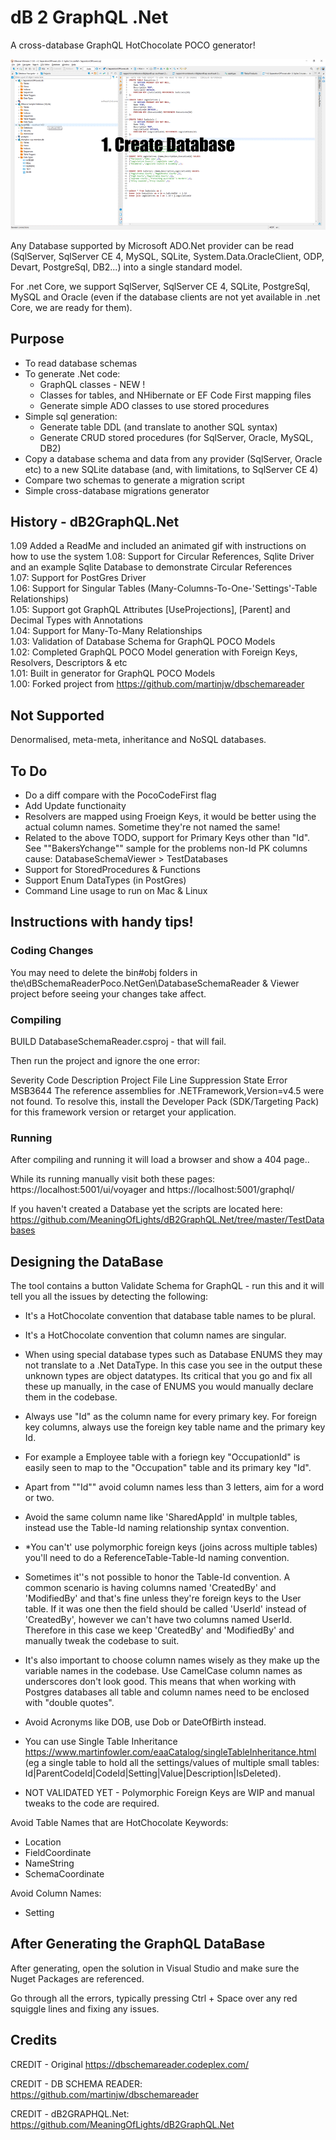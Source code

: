 ﻿
# dB 2 GraphQL .Net

A cross-database GraphQL HotChocolate POCO generator!  

![How dB2GraphQL Works](/Media/HowToDb2Graph.gif "dB 2 GraphQL .Net Generator")  

Any Database supported by Microsoft ADO.Net provider can be read  (SqlServer, SqlServer CE 4, MySQL, SQLite, System.Data.OracleClient, ODP, Devart, PostgreSql, DB2...) into a single standard model. 

For .net Core, we support SqlServer, SqlServer CE 4, SQLite, PostgreSql, MySQL and Oracle (even if the database clients are not yet available in .net Core, we are ready for them).


## Purpose

* To read database schemas
* To generate .Net code:
  * GraphQL classes - NEW !
  * Classes for tables, and NHibernate or EF Code First mapping files
  * Generate simple ADO classes to use stored procedures
* Simple sql generation:
  * Generate table DDL (and translate to another SQL syntax)
  * Generate CRUD stored procedures (for SqlServer, Oracle, MySQL, DB2)
* Copy a database schema and data from any provider (SqlServer, Oracle etc) to a new SQLite database (and, with limitations, to SqlServer CE 4)
* Compare two schemas to generate a migration script
* Simple cross-database migrations generator


## History - dB2GraphQL.Net

1.09	Added a ReadMe and included an animated gif with instructions on how to use the system
1.08:	Support for Circular References, Sqlite Driver and an example Sqlite Database to demonstrate Circular References  
1.07:	Support for PostGres Driver   
1.06:	Support for Singular Tables (Many-Columns-To-One-'Settings'-Table Relationships)  
1.05:	Support got GraphQL Attributes [UseProjections], [Parent] and Decimal Types with Annotations  
1.04:	Support for Many-To-Many Relationships  
1.03:	Validation of Database Schema for GraphQL POCO Models  
1.02:	Completed GraphQL POCO Model generation with Foreign Keys, Resolvers, Descriptors & etc  
1.01:	Built in generator for GraphQL POCO Models	  
1.00:	Forked project from https://github.com/martinjw/dbschemareader

## Not Supported

Denormalised, meta-meta, inheritance and NoSQL databases.

## To Do

* Do a diff compare with the PocoCodeFirst flag
* Add Update functionaity
* Resolvers are mapped using Froeign Keys, it would be better using the actual column names. Sometime they're not named the same!
* Related to the above TODO, support for Primary Keys other than "Id". See ""BakersYchange"" sample for the problems non-Id PK columns cause: DatabaseSchemaViewer > TestDatabases
* Support for StoredProcedures & Functions
* Support Enum DataTypes (in PostGres)
* Command Line usage to run on Mac & Linux 

## Instructions with handy tips!


### Coding Changes
You may need to delete the bin#obj folders in the\dBSchemaReaderPoco.NetGen\DatabaseSchemaReader & Viewer project before seeing your changes take affect.


### Compiling

BUILD DatabaseSchemaReader.csproj - that will fail.

Then run the project and ignore the one error:

Severity	Code	Description	Project	File	Line	Suppression State
Error	MSB3644	The reference assemblies for .NETFramework,Version=v4.5 were not found. To resolve this, install the Developer Pack
(SDK/Targeting Pack) for this framework version or retarget your application.


### Running

After compiling and running it will load a browser and show a 404 page..

While its running manually visit both these pages:
https://localhost:5001/ui/voyager and https://localhost:5001/graphql/

If you haven't created a Database yet the scripts are located here:
https://github.com/MeaningOfLights/dB2GraphQL.Net/tree/master/TestDatabases



## Designing the DataBase

The tool contains a button Validate Schema for GraphQL - run this and it will tell you all the issues by detecting the following:

- It's a HotChocolate convention that database table names to be plural. 

- It's a HotChocolate convention that column names are singular. 

- When using special database types such as Database ENUMS they may not translate to a .Net DataType. In this case you see in the output these unknown types are object datatypes.
Its critical that you go and fix all these up manually, in the case of ENUMS you would manually declare them in the codebase.

- Always use "Id" as the column name for every primary key. For foreign key columns, always use the foreign key table name and the primary key Id. 
- For example a Employee table with a foriegn key "OccupationId" is easily seen to map to the "Occupation" table and its primary key "Id".

- Apart from ""Id"" avoid column names less than 3 letters, aim for a word or two.

- Avoid the same column name like 'SharedAppId' in multple tables, instead use the Table-Id naming relationship syntax convention. 
- *You can't' use polymorphic foreign keys (joins across multiple tables) you'll need to do a ReferenceTable-Table-Id naming convention. 

- Sometimes it''s not possible to honor the Table-Id convention. A common scenario is having columns named 'CreatedBy' and 'ModifiedBy' and that's fine
unless they're foreign keys to the User table. If it was one then the field should be called 'UserId' instead of 'CreatedBy', however we can't have
two columns named UserId. Therefore in this case we keep 'CreatedBy' and 'ModifiedBy' and manually tweak the codebase to suit.

- It's also important to choose column names wisely as they make up the variable names in the codebase. Use CamelCase column names as underscores 
don't look good. This means that when working with Postgres databases all table and column names need to be enclosed with "double quotes".

- Avoid Acronyms like DOB, use Dob or DateOfBirth instead.

- You can use Single Table Inheritance https://www.martinfowler.com/eaaCatalog/singleTableInheritance.html (eg a single table to hold all the 
settings/values of multiple small tables: Id|ParentCodeId|CodeId|Setting|Value|Description|IsDeleted). 

- NOT VALIDATED YET - Polymorphic Foreign Keys are WIP and manual tweaks to the code are required.


Avoid Table Names that are HotChocolate Keywords:

- Location
- FieldCoordinate
- NameString
- SchemaCoordinate

Avoid Column Names:

- Setting



## After Generating the GraphQL DataBase

After generating, open the solution in Visual Studio and make sure the Nuget Packages are referenced.

Go through all the errors, typically pressing Ctrl + Space over any red squiggle lines and fixing any issues.



## Credits

CREDIT - Original https://dbschemareader.codeplex.com/

CREDIT - DB SCHEMA READER:
https://github.com/martinjw/dbschemareader

CREDIT - dB2GRAPHQL.Net:
https://github.com/MeaningOfLights/dB2GraphQL.Net
